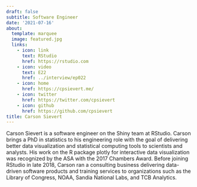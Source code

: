 ```yaml
---
draft: false
subtitle: Software Engineer
date: '2021-07-16'
about:
  template: marquee
  image: featured.jpg
  links:
    - icon: link
      text: RStudio
      href: https://rstudio.com
    - icon: video
      text: E22
      href: ../interview/ep022
    - icon: home
      href: https://cpsievert.me/
    - icon: twitter
      href: https://twitter.com/cpsievert
    - icon: github
      href: https://github.com/cpsievert
title: Carson Sievert
---
```


Carson Sievert is a software engineer on the Shiny team at RStudio. Carson brings a PhD in statistics to his engineering role with the goal of delivering better data visualization and statistical computing tools to scientists and analysts. His work on the R package plotly for interactive data visualization was recognized by the ASA with the 2017 Chambers Award. Before joining RStudio in late 2018, Carson ran a consulting business delivering data-driven software products and training services to organizations such as the Library of Congress, NOAA, Sandia National Labs, and TCB Analytics.
